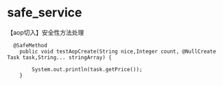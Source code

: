 # safe_service
【aop切入】安全性方法处理
```
  @SafeMethod
	public void testAopCreate(String nice,Integer count, @NullCreate Task task,String... stringArray) {

		System.out.println(task.getPrice());
	}
```
